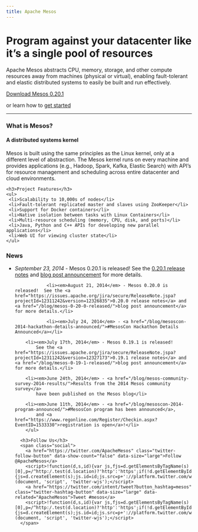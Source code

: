 ```yaml
---
title: Apache Mesos
---
```


<div class="container-fluid homepage jumbotron">
	<div class="row">
	  <div class="col-md-7 nopadding">
	    <h1>Program against your datacenter like it’s a single pool of resources</h1>
	    <p class="lead">Apache Mesos abstracts CPU, memory, storage, and other compute resources away from machines (physical or virtual), enabling fault-tolerant and elastic distributed systems to easily be built and run effectively.</p>
	  </div>
    <div class="col-md-5 text-center download">
      <a class="btn btn-lg btn-success" href="http://mesos.apache.org/downloads/"><span class="glyphicon glyphicon-download"></span> Download Mesos 0.20.1</a>
      <p>or learn how to <a href="http://mesos.apache.org/gettingstarted/">get started</a></p>
    </div>
	</div>
</div>

<hr>

<!-- lowersection -->
<div class="row">
  <div class="col-md-7">
    <h3>What is Mesos?</h3>
	<h4>A distributed systems kernel</h4>
	<p>Mesos is built using the same principles as the Linux kernel, only at a different level of abstraction. The Mesos kernel runs on every machine and provides applications (e.g., Hadoop, Spark, Kafka, Elastic Search) with API’s for resource management and scheduling across entire datacenter and cloud environments.</p>

    <h3>Project Features</h3>
    <ul>
     <li>Scalability to 10,000s of nodes</li>
     <li>Fault-tolerant replicated master and slaves using ZooKeeper</li>
	 <li>Support for Docker containers</li>
     <li>Native isolation between tasks with Linux Containers</li>
     <li>Multi-resource scheduling (memory, CPU, disk, and ports)</li>
     <li>Java, Python and C++ APIs for developing new parallel applications</li>
     <li>Web UI for viewing cluster state</li>
    </ul>
  </div>
  <div class="col-md-5">
    <h3>News</h3>
      <ul>
        <li><em>September 23, 2014</em> - Mesos 0.20.1 is released!
            See the <a href="https://issues.apache.org/jira/secure/ReleaseNote.jspa?projectId=12311242&version=12327951">0.20.1 release notes</a>
						and <a href="/blog/mesos-0-20-1-released/">blog post announcement</a> for more details.</li>
        
				<li><em>August 21, 2014</em> - Mesos 0.20.0 is released!  See the <a href="https://issues.apache.org/jira/secure/ReleaseNote.jspa?projectId=12311242&version=12326835">0.20.0 release notes</a> and <a href="/blog/mesos-0-20-0-released/">blog post announcement</a> for more details.</li>

				<li><em>July 24, 2014</em> - <a href="/blog/mesoscon-2014-hackathon-details-announced/">#MesosCon Hackathon Details Announced</a></li>
				
        <li><em>July 17th, 2014</em> - Mesos 0.19.1 is released!
            See the <a href="https://issues.apache.org/jira/secure/ReleaseNote.jspa?projectId=12311242&version=12327173">0.19.1 release notes</a> and <a href="/blog/mesos-0-19-1-released/">blog post announcement</a> for more details.</li>
        
        <li><em>June 24th, 2014</em> - <a href="/blog/mesos-community-survey-2014-results/">Results from the 2014 Mesos community survey</a>
            have been published on the Mesos blog</li>

        <li><em>June 11th, 2014</em> - <a href="/blog/mesoscon-2014-program-announced/">#MesosCon program has been announced</a>,
            and <a href="https://www.regonline.com/Register/Checkin.aspx?EventID=1533330">registration is open</a>!</li>
		</ul>

      <h3>Follow Us</h3>
      <span class="social">
        <a href="https://twitter.com/ApacheMesos" class="twitter-follow-button" data-show-count="false" data-size="large">Follow @ApacheMesos</a>
        <script>!function(d,s,id){var js,fjs=d.getElementsByTagName(s)[0],p=/^http:/.test(d.location)?'http':'https';if(!d.getElementById(id)){js=d.createElement(s);js.id=id;js.src=p+'://platform.twitter.com/widgets.js';fjs.parentNode.insertBefore(js,fjs);}}(document, 'script', 'twitter-wjs');</script>
        <a href="https://twitter.com/intent/tweet?button_hashtag=mesos" class="twitter-hashtag-button" data-size="large" data-related="ApacheMesos">Tweet #mesos</a>
        <script>!function(d,s,id){var js,fjs=d.getElementsByTagName(s)[0],p=/^http:/.test(d.location)?'http':'https';if(!d.getElementById(id)){js=d.createElement(s);js.id=id;js.src=p+'://platform.twitter.com/widgets.js';fjs.parentNode.insertBefore(js,fjs);}}(document, 'script', 'twitter-wjs');</script>
      </span>
 </div>
</div>
<!-- /lowersection -->
